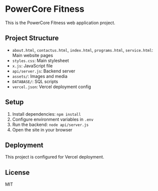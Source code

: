 # PowerCore Fitness

This is the PowerCore Fitness web application project.

## Project Structure
- `about.html`, `contactus.html`, `index.html`, `programs.html`, `service.html`: Main website pages
- `styles.css`: Main stylesheet
- `x.js`: JavaScript file
- `api/server.js`: Backend server
- `assets/`: Images and media
- `DATABASE/`: SQL scripts
- `vercel.json`: Vercel deployment config

## Setup
1. Install dependencies: `npm install`
2. Configure environment variables in `.env`
3. Run the backend: `node api/server.js`
4. Open the site in your browser

## Deployment
This project is configured for Vercel deployment.

## License
MIT
